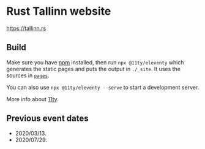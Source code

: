 # Rust Tallinn website
https://tallinn.rs

## Build
Make sure you have [npm](https://nodejs.org/) installed, then run `npx @11ty/eleventy` which generates the static pages and puts the output in `./_site`. It uses the sources in [`pages`](./pages/).

You can also use `npx @11ty/eleventy --serve` to start a development server.

More info about [11ty](https://www.11ty.dev/docs/).

## Previous event dates
- 2020/03/13.
- 2020/07/29.
